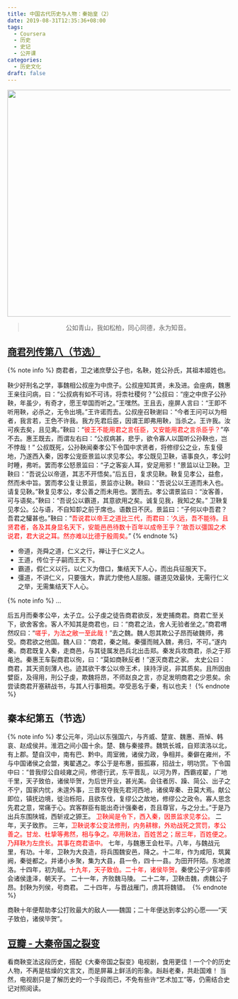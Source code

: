 ```yaml
---
title: 中国古代历史与人物：秦始皇（2）
date: 2019-08-31T12:35:36+08:00
tags:
  - Coursera
  - 历史
  - 史记
  - 公开课
categories:
  - 历史文化
draft: false
---
```


<div align=center>
<img src="https://seanxpcom-1252122045.cos.ap-nanjing.myqcloud.com/images/qin-shi-huang-2-0.jpg" width="512" height="512"/><blockquote class="blockquote-center">公如青山，我如松柏，同心同德，永为知音。
</blockquote>
</div>

<!--more-->

## [商君列传第八（节选）](http://www.guoxue.com/shibu/24shi/shiji/sj_068.htm)
{% note info %}
商君者，卫之诸庶孽公子也，名鞅，姓公孙氏，其祖本姬姓也。 

鞅少好刑名之学，事魏相公叔座为中庶子。公叔座知其贤，未及进。会座病，魏惠王亲往问病，曰：“公叔病有如不可讳，将柰社稷何？”公叔曰：“座之中庶子公孙鞅，年虽少，有奇才，愿王举国而听之。”王嘿然。王且去，座屏人言曰：“王即不听用鞅，必杀之，无令出境。”王许诺而去。公叔座召鞅谢曰：“今者王问可以为相者，我言若，王色不许我。我方先君后臣，因谓王即弗用鞅，当杀之。王许我。汝可疾去矣，且见禽。”鞅曰：“<font color=red>彼王不能用君之言任臣，又安能用君之言杀臣乎？</font>”卒不去。惠王既去，而谓左右曰：“公叔病甚，悲乎，欲令寡人以国听公孙鞅也，岂不悖哉！” 
公叔既死，公孙鞅闻秦孝公下令国中求贤者，将修缪公之业，东复侵地，乃遂西入秦，因孝公宠臣景监以求见孝公。孝公既见卫鞅，语事良久，孝公时时睡，弗听。罢而孝公怒景监曰：“子之客妄人耳，安足用邪！”景监以让卫鞅。卫鞅曰：“吾说公以帝道，其志不开悟矣。”后五日，复求见鞅。鞅复见孝公，益愈，然而未中旨。罢而孝公复让景监，景监亦让鞅。鞅曰：“吾说公以王道而未入也。请复见鞅。”鞅复见孝公，孝公善之而未用也。罢而去。孝公谓景监曰：“汝客善，可与语矣。”鞅曰：“吾说公以霸道，其意欲用之矣。诚复见我，我知之矣。”
卫鞅复见孝公。公与语，不自知厀之前于席也。语数日不厌。景监曰：“子何以中吾君？吾君之驩甚也。”鞅曰：“<font color=red>吾说君以帝王之道比三代，而君曰：‘久远，吾不能待。且贤君者，各及其身显名天下，安能邑邑待数十百年以成帝王乎？’故吾以彊国之术说君，君大说之耳。然亦难以比德于殷周矣。</font>”
{% endnote %}

* 帝道，尧舜之道，仁义之行，禅让于仁义之人。
* 王道，传位于子嗣而王天下。
* 霸道，假仁义以行。以仁义为借口，集结天下人心，而出兵征服天下。
* 彊道，不讲仁义，只要强大，靠武力使他人屈服。疆道见效最快，无需行仁义之举，无需集结天下人心。

{% note info %}
...

后五月而秦孝公卒，太子立。公子虔之徒告商君欲反，发吏捕商君。商君亡至关下，欲舍客舍。客人不知其是商君也，曰：“商君之法，舍人无验者坐之。”商君喟然叹曰：“<font color=red>嗟乎，为法之敝一至此哉！</font>”去之魏。魏人怨其欺公子昂而破魏师，弗受。商君欲之他国。魏人曰：“商君，秦之贼。秦彊而贼入魏，弗归，不可。”遂内秦。商君既复入秦，走商邑，与其徒属发邑兵北出击郑。秦发兵攻商君，杀之于郑黾池。秦惠王车裂商君以徇，曰：“莫如商鞅反者！”遂灭商君之家。
太史公曰：商君，其天资刻薄人也。迹其欲干孝公以帝王术，挟持浮说，非其质矣。且所因由嬖臣，及得用，刑公子虔，欺魏将昂，不师赵良之言，亦足发明商君之少恩矣。余尝读商君开塞耕战书，与其人行事相类。卒受恶名于秦，有以也夫！
{% endnote %}

## 秦本纪第五（节选）
{% note info %}
孝公元年，河山以东强国六，与齐威、楚宣、魏惠、燕悼、韩哀、赵成侯并。淮泗之间小国十余。楚、魏与秦接界。魏筑长城，自郑滨洛以北，有上郡。楚自汉中，南有巴、黔中。周室微，诸侯力政，争相并。秦僻在雍州，不与中国诸侯之会盟，夷翟遇之。孝公于是布惠，振孤寡，招战士，明功赏。下令国中曰：“昔我缪公自岐雍之间，修德行武，东平晋乱，以河为界，西霸戎翟，广地千里，天子致伯，诸侯毕贺，为后世开业，甚光美。会往者厉、躁、简公、出子之不宁，国家内忧，未遑外事，三晋攻夺我先君河西地，诸侯卑秦、丑莫大焉。献公即位，镇抚边境，徙治栎阳，且欲东伐，复缪公之故地，修缪公之政令。寡人思念先君之意，常痛于心。宾客群臣有能出奇计强秦者，吾且尊官，与之分土。”于是乃出兵东围陕城，西斩戎之獂王。
<font color=red>卫鞅闻是令下，西入秦，因景监求见孝公。</font>
二年，天子致胙。
三年，<font color=red>卫鞅说孝公变法修刑，内务耕稼，外劝战死之赏罚，孝公善之。甘龙、杜挚等弗然，相与争之。卒用鞅法，百姓苦之；居三年，百姓便之。乃拜鞅为左庶长。其事在商君语中。</font>
七年，与魏惠王会杜平。八年，与魏战元里，有功。十年，卫鞅为大良造，将兵围魏安邑，降之。十二年，作为咸阳，筑冀阙，秦徙都之。并诸小乡聚，集为大县，县一令，四十一县。为田开阡陌。东地渡洛。十四年，初为赋。<font color=red>十九年，天子致伯。二十年，诸侯毕贺。</font>秦使公子少官率师会诸侯逢泽，朝天子。
二十一年，齐败魏马陵。
二十二年，卫鞅击魏，虏魏公子昂。封鞅为列侯，号商君。
二十四年，与晋战雁门，虏其将魏错。 
{% endnote %}

商鞅十年便帮助孝公打败最大的敌人——魏国；二十年便达到孝公的心愿——“天子致伯，诸侯毕贺”。

## [豆瓣 - 大秦帝国之裂变](https://movie.douban.com/subject/3114220/)
看商鞅变法这段历史，搭配《大秦帝国之裂变》电视剧，食用更佳！一个个的历史人物，不再是枯燥的文言文，而是屏幕上鲜活的形象。赳赳老秦，共赴国难！
当然，电视剧只是了解历史的一个手段而已，不免有些许“艺术加工”等，仍需结合史记对照阅读。
